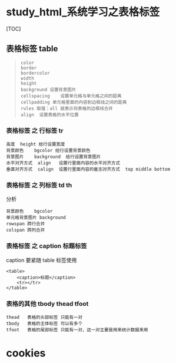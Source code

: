 # study_html_系统学习之表格标签

[TOC]



## 表格标签 table

>```
>color
>border
>bordercolor
>width
>height
>background	设置背景图片
>cellspacing	设置单元格与单元格之间的距离
>cellpadding 单元格里面的内容到边框线之间的距离
>rules 取值：all 就表示将表格的边框线合并
>align 	设置表格的水平位置
>```
>
>



### 表格标签 之 行标签 tr

```
高度	height 给行设置宽度
背景颜色	bgcolor	给行设置背景颜色
背景图片	background	给行设置背景图片
水平对齐方式	align 	设置行里面内容的水平对齐方式
垂直对齐方式	calign	设置行里面内容的崔志对齐方式	top middle bottom
```



###  表格标签 之 列标签 td th

分析

```
背景颜色	bgcolor
单元格背景图片	background
rowspan	跨行合并 
colspan	跨列合并
```



### 表格标签 之 caption  标题标签

caption	要紧随 table 标签使用

```
<table>
	<caption>标题</caption>
	<tr></tr>
</table>
```



### 表格的其他 tbody thead tfoot

```
thead	表格的头部标签	只能有一对
tbody	表格的主体标签	可以有多个
tfoot	表格的尾部标签	只能有一对，这一对主要是用来统计数据来用
```



# cookies
